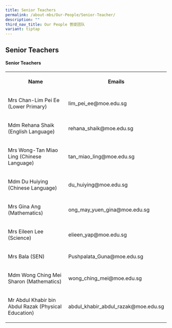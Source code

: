 ```yaml
---
title: Senior Teachers
permalink: /about-mbs/Our-People/Senior-Teacher/
description: ""
third_nav_title: Our People 菩提团队
variant: tiptap
---
```

<h2>Senior Teachers</h2>
<h4>Senior Teachers</h4>
<table style="minWidth: 50px">
<colgroup>
<col>
<col>
</colgroup>
<tbody>
<tr>
<th rowspan="1" colspan="1">
<p>Name</p>
</th>
<th rowspan="1" colspan="1">
<p>Emails</p>
</th>
</tr>
<tr>
<td rowspan="1" colspan="1">
<p>Mrs Chan-Lim Pei Ee (Lower Primary)</p>
</td>
<td rowspan="1" colspan="1">
<p>lim_pei_ee@moe.edu.sg</p>
</td>
</tr>
<tr>
<td rowspan="1" colspan="1">
<p>Mdm Rehana Shaik (English Language)</p>
</td>
<td rowspan="1" colspan="1">
<p>rehana_shaik@moe.edu.sg</p>
</td>
</tr>
<tr>
<td rowspan="1" colspan="1">
<p>Mrs Wong-Tan Miao Ling (Chinese Language)</p>
</td>
<td rowspan="1" colspan="1">
<p>tan_miao_ling@moe.edu.sg</p>
</td>
</tr>
<tr>
<td rowspan="1" colspan="1">
<p>Mdm Du Huiying (Chinese Language)</p>
</td>
<td rowspan="1" colspan="1">
<p>du_huiying@moe.edu.sg</p>
</td>
</tr>
<tr>
<td rowspan="1" colspan="1">
<p>Mrs Gina Ang (Mathematics)</p>
</td>
<td rowspan="1" colspan="1">
<p>ong_may_yuen_gina@moe.edu.sg</p>
</td>
</tr>
<tr>
<td rowspan="1" colspan="1">
<p>Mrs Eileen Lee (Science)</p>
</td>
<td rowspan="1" colspan="1">
<p>elieen_yap@moe.edu.sg</p>
</td>
</tr>
<tr>
<td rowspan="1" colspan="1">
<p>Mrs Bala (SEN)</p>
</td>
<td rowspan="1" colspan="1">
<p>Pushpalata_Guna@moe.edu.sg</p>
</td>
</tr>
<tr>
<td rowspan="1" colspan="1">
<p>Mdm Wong Ching Mei Sharon (Mathematics)</p>
</td>
<td rowspan="1" colspan="1">
<p>wong_ching_mei@moe.edu.sg</p>
</td>
</tr>
<tr>
<td rowspan="1" colspan="1">
<p>Mr Abdul Khabir bin Abdul Razak (Physical Education)</p>
</td>
<td rowspan="1" colspan="1">
<p>abdul_khabir_abdul_razak@moe.edu.sg</p>
</td>
</tr>
</tbody>
</table>
<p></p>
